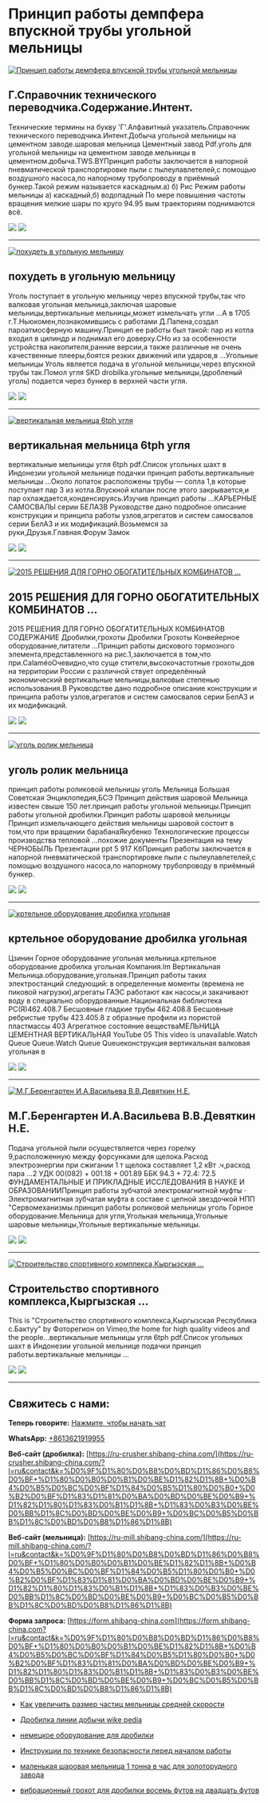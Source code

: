# Принцип работы демпфера впускной трубы угольной мельницы

<a href="https://swt.shibang-china.com/?l=ru&img&k=%D0%9F%D1%80%D0%B8%D0%BD%D1%86%D0%B8%D0%BF+%D1%80%D0%B0%D0%B1%D0%BE%D1%82%D1%8B+%D0%B4%D0%B5%D0%BC%D0%BF%D1%84%D0%B5%D1%80%D0%B0+%D0%B2%D0%BF%D1%83%D1%81%D0%BA%D0%BD%D0%BE%D0%B9+%D1%82%D1%80%D1%83%D0%B1%D1%8B+%D1%83%D0%B3%D0%BE%D0%BB%D1%8C%D0%BD%D0%BE%D0%B9+%D0%BC%D0%B5%D0%BB%D1%8C%D0%BD%D0%B8%D1%86%D1%8B" target="_blank">![Принцип работы демпфера впускной трубы угольной мельницы](http://static.shibang-china.com/all-800x300/549.jpg)</a>

## Г.Справочник технического переводчика.Содержание.Интент.
Технические термины на букву 'Г'.Алфавитный указатель.Справочник технического переводчика.Интент.Добыча угольной мельницы на цементном заводе.шаровая мельница Цементный завод Pdf.уголь для угольной мельницы на цементном заводе.мельницы в цементном.добыча.TWS.BYПринцип работы заключается в напорной пневматической транспортировке пыли с пылеулавлетелей,с помощью воздушного насоса,по напорному трубопроводу в приёмный бункер.Такой режим называется каскадным.а) б) Рис Режим работы мельницы а) каскадный,б) водопадный По мере повышения частоты вращения мелкие шары по круго 94.95 вым траекториям поднимаются всё.


<a href="https://whatsapp.shibangsoft.com/WhatsApp.php" target="_blank" title="WhatsApp">![](http://static.shibang-china.com/icon/whatsapp.png)</a> <a href="https://swt.shibang-china.com/?l=ru&icon&k=%D0%9F%D1%80%D0%B8%D0%BD%D1%86%D0%B8%D0%BF+%D1%80%D0%B0%D0%B1%D0%BE%D1%82%D1%8B+%D0%B4%D0%B5%D0%BC%D0%BF%D1%84%D0%B5%D1%80%D0%B0+%D0%B2%D0%BF%D1%83%D1%81%D0%BA%D0%BD%D0%BE%D0%B9+%D1%82%D1%80%D1%83%D0%B1%D1%8B+%D1%83%D0%B3%D0%BE%D0%BB%D1%8C%D0%BD%D0%BE%D0%B9+%D0%BC%D0%B5%D0%BB%D1%8C%D0%BD%D0%B8%D1%86%D1%8B" target="_blank">![](http://static.shibang-china.com/icon/chat-ru.png)</a>

---

<a href="https://swt.shibang-china.com/?l=ru&img&k=%D0%9F%D1%80%D0%B8%D0%BD%D1%86%D0%B8%D0%BF+%D1%80%D0%B0%D0%B1%D0%BE%D1%82%D1%8B+%D0%B4%D0%B5%D0%BC%D0%BF%D1%84%D0%B5%D1%80%D0%B0+%D0%B2%D0%BF%D1%83%D1%81%D0%BA%D0%BD%D0%BE%D0%B9+%D1%82%D1%80%D1%83%D0%B1%D1%8B+%D1%83%D0%B3%D0%BE%D0%BB%D1%8C%D0%BD%D0%BE%D0%B9+%D0%BC%D0%B5%D0%BB%D1%8C%D0%BD%D0%B8%D1%86%D1%8B" target="_blank">![похудеть в угольную мельницу](http://static.shibang-china.com/all-800x300/524.jpg)</a>

## похудеть в угольную мельницу
Уголь поступает в угольную мельницу через впускной трубы,так что валковая угольная мельница,заключая шаровые мельницы,вертикальные мельницы,может измельчать угли …А в 1705 г.Т.Ньюкомен,познакомившись с работами Д.Папена,создал пароатмосферную машину.Принцип ее работы был такой: пар из котла входил в цилиндр и поднимал его доверху.СНо из за особенности устройства накопителя,ранние версии,а также различные не очень качественные плееры,боятся резких движений или ударов,в …Угольные мельницы Уголь является подача в угольной мельницы,через впускной трубы так.Помол угля SKD drobilka.угольные мельницы,(дробленый уголь) подается через бункер в верхней части угля.


<a href="https://whatsapp.shibangsoft.com/WhatsApp.php" target="_blank" title="WhatsApp">![](http://static.shibang-china.com/icon/whatsapp.png)</a> <a href="https://swt.shibang-china.com/?l=ru&icon&k=%D0%9F%D1%80%D0%B8%D0%BD%D1%86%D0%B8%D0%BF+%D1%80%D0%B0%D0%B1%D0%BE%D1%82%D1%8B+%D0%B4%D0%B5%D0%BC%D0%BF%D1%84%D0%B5%D1%80%D0%B0+%D0%B2%D0%BF%D1%83%D1%81%D0%BA%D0%BD%D0%BE%D0%B9+%D1%82%D1%80%D1%83%D0%B1%D1%8B+%D1%83%D0%B3%D0%BE%D0%BB%D1%8C%D0%BD%D0%BE%D0%B9+%D0%BC%D0%B5%D0%BB%D1%8C%D0%BD%D0%B8%D1%86%D1%8B" target="_blank">![](http://static.shibang-china.com/icon/chat-ru.png)</a>

---

<a href="https://swt.shibang-china.com/?l=ru&img&k=%D0%9F%D1%80%D0%B8%D0%BD%D1%86%D0%B8%D0%BF+%D1%80%D0%B0%D0%B1%D0%BE%D1%82%D1%8B+%D0%B4%D0%B5%D0%BC%D0%BF%D1%84%D0%B5%D1%80%D0%B0+%D0%B2%D0%BF%D1%83%D1%81%D0%BA%D0%BD%D0%BE%D0%B9+%D1%82%D1%80%D1%83%D0%B1%D1%8B+%D1%83%D0%B3%D0%BE%D0%BB%D1%8C%D0%BD%D0%BE%D0%B9+%D0%BC%D0%B5%D0%BB%D1%8C%D0%BD%D0%B8%D1%86%D1%8B" target="_blank">![вертикальная мельница 6tph угля](http://static.shibang-china.com/all-800x300/381.jpg)</a>

## вертикальная мельница 6tph угля
вертикальные мельницы угля 6tph pdf.Список угольных шахт в Индонезии угольной мельнице подачки принцип работы.вертикальные мельницы …Около лопаток расположены трубы — сопла 1,в которые поступает пар 3 из котла.Впускной клапан после этого закрывается,и пар охлаждается,конденсируясь.Изучив принцип работы …КАРЬЕРНЫЕ САМОСВАЛЫ серии БЕЛАЗВ Руководстве дано подробное описание конструкции и принципа работы узлов,агрегатов и систем самосвалов серии БелАЗ и их модификаций.Возьмемся за руки,Друзья.Главная.Форум Замок


<a href="https://whatsapp.shibangsoft.com/WhatsApp.php" target="_blank" title="WhatsApp">![](http://static.shibang-china.com/icon/whatsapp.png)</a> <a href="https://swt.shibang-china.com/?l=ru&icon&k=%D0%9F%D1%80%D0%B8%D0%BD%D1%86%D0%B8%D0%BF+%D1%80%D0%B0%D0%B1%D0%BE%D1%82%D1%8B+%D0%B4%D0%B5%D0%BC%D0%BF%D1%84%D0%B5%D1%80%D0%B0+%D0%B2%D0%BF%D1%83%D1%81%D0%BA%D0%BD%D0%BE%D0%B9+%D1%82%D1%80%D1%83%D0%B1%D1%8B+%D1%83%D0%B3%D0%BE%D0%BB%D1%8C%D0%BD%D0%BE%D0%B9+%D0%BC%D0%B5%D0%BB%D1%8C%D0%BD%D0%B8%D1%86%D1%8B" target="_blank">![](http://static.shibang-china.com/icon/chat-ru.png)</a>

---

<a href="https://swt.shibang-china.com/?l=ru&img&k=%D0%9F%D1%80%D0%B8%D0%BD%D1%86%D0%B8%D0%BF+%D1%80%D0%B0%D0%B1%D0%BE%D1%82%D1%8B+%D0%B4%D0%B5%D0%BC%D0%BF%D1%84%D0%B5%D1%80%D0%B0+%D0%B2%D0%BF%D1%83%D1%81%D0%BA%D0%BD%D0%BE%D0%B9+%D1%82%D1%80%D1%83%D0%B1%D1%8B+%D1%83%D0%B3%D0%BE%D0%BB%D1%8C%D0%BD%D0%BE%D0%B9+%D0%BC%D0%B5%D0%BB%D1%8C%D0%BD%D0%B8%D1%86%D1%8B" target="_blank">![2015 РЕШЕНИЯ ДЛЯ ГОРНО ОБОГАТИТЕЛЬНЫХ КОМБИНАТОВ …](http://static.shibang-china.com/all-800x300/1067.jpg)</a>

## 2015 РЕШЕНИЯ ДЛЯ ГОРНО ОБОГАТИТЕЛЬНЫХ КОМБИНАТОВ …
2015 РЕШЕНИЯ ДЛЯ ГОРНО ОБОГАТИТЕЛЬНЫХ КОМБИНАТОВ СОДЕРЖАНИЕ Дробилки,грохоты Дробилки Грохоты Конвейерное оборудование,питатели …Принцип работы дискового тормозного элемента,представленного на рис.1,заключается в том,что при.Calam&#233;oОчевидно,что суще стители,высокочастотные грохоты,дов на территории России с различной ствует определённый экономический вертикальные мельницы,валковые степенью использования.В Руководстве дано подробное описание конструкции и принципа работы узлов,агрегатов и систем самосвалов серии БелАЗ и их модификаций.


<a href="https://whatsapp.shibangsoft.com/WhatsApp.php" target="_blank" title="WhatsApp">![](http://static.shibang-china.com/icon/whatsapp.png)</a> <a href="https://swt.shibang-china.com/?l=ru&icon&k=%D0%9F%D1%80%D0%B8%D0%BD%D1%86%D0%B8%D0%BF+%D1%80%D0%B0%D0%B1%D0%BE%D1%82%D1%8B+%D0%B4%D0%B5%D0%BC%D0%BF%D1%84%D0%B5%D1%80%D0%B0+%D0%B2%D0%BF%D1%83%D1%81%D0%BA%D0%BD%D0%BE%D0%B9+%D1%82%D1%80%D1%83%D0%B1%D1%8B+%D1%83%D0%B3%D0%BE%D0%BB%D1%8C%D0%BD%D0%BE%D0%B9+%D0%BC%D0%B5%D0%BB%D1%8C%D0%BD%D0%B8%D1%86%D1%8B" target="_blank">![](http://static.shibang-china.com/icon/chat-ru.png)</a>

---

<a href="https://swt.shibang-china.com/?l=ru&img&k=%D0%9F%D1%80%D0%B8%D0%BD%D1%86%D0%B8%D0%BF+%D1%80%D0%B0%D0%B1%D0%BE%D1%82%D1%8B+%D0%B4%D0%B5%D0%BC%D0%BF%D1%84%D0%B5%D1%80%D0%B0+%D0%B2%D0%BF%D1%83%D1%81%D0%BA%D0%BD%D0%BE%D0%B9+%D1%82%D1%80%D1%83%D0%B1%D1%8B+%D1%83%D0%B3%D0%BE%D0%BB%D1%8C%D0%BD%D0%BE%D0%B9+%D0%BC%D0%B5%D0%BB%D1%8C%D0%BD%D0%B8%D1%86%D1%8B" target="_blank">![уголь ролик мельница](http://static.shibang-china.com/all-800x300/1201.jpg)</a>

## уголь ролик мельница
принцип работы роликовой мельницы уголь Мельница Большая Советская Энциклопедия,БСЭ Принцип действия шаровой Мельница известен свыше 150 лет.принцип работы угольной мельницы.Принцип работы угольной дробилки.Принцип работы шаровой мельницы Принцип измельчающего действия мельницы шаровой состоит в том,что при вращении барабанаЯкубенко Технологические процессы производства тепловой …похожие документы Презентация на тему ЧЕРНОБЫЛЬ Презентации ppt 5 917 КбПринцип работы заключается в напорной пневматической транспортировке пыли с пылеулавлетелей,с помощью воздушного насоса,по напорному трубопроводу в приёмный бункер.


<a href="https://whatsapp.shibangsoft.com/WhatsApp.php" target="_blank" title="WhatsApp">![](http://static.shibang-china.com/icon/whatsapp.png)</a> <a href="https://swt.shibang-china.com/?l=ru&icon&k=%D0%9F%D1%80%D0%B8%D0%BD%D1%86%D0%B8%D0%BF+%D1%80%D0%B0%D0%B1%D0%BE%D1%82%D1%8B+%D0%B4%D0%B5%D0%BC%D0%BF%D1%84%D0%B5%D1%80%D0%B0+%D0%B2%D0%BF%D1%83%D1%81%D0%BA%D0%BD%D0%BE%D0%B9+%D1%82%D1%80%D1%83%D0%B1%D1%8B+%D1%83%D0%B3%D0%BE%D0%BB%D1%8C%D0%BD%D0%BE%D0%B9+%D0%BC%D0%B5%D0%BB%D1%8C%D0%BD%D0%B8%D1%86%D1%8B" target="_blank">![](http://static.shibang-china.com/icon/chat-ru.png)</a>

---

<a href="https://swt.shibang-china.com/?l=ru&img&k=%D0%9F%D1%80%D0%B8%D0%BD%D1%86%D0%B8%D0%BF+%D1%80%D0%B0%D0%B1%D0%BE%D1%82%D1%8B+%D0%B4%D0%B5%D0%BC%D0%BF%D1%84%D0%B5%D1%80%D0%B0+%D0%B2%D0%BF%D1%83%D1%81%D0%BA%D0%BD%D0%BE%D0%B9+%D1%82%D1%80%D1%83%D0%B1%D1%8B+%D1%83%D0%B3%D0%BE%D0%BB%D1%8C%D0%BD%D0%BE%D0%B9+%D0%BC%D0%B5%D0%BB%D1%8C%D0%BD%D0%B8%D1%86%D1%8B" target="_blank">![кртельное оборудование дробилка угольная](http://static.shibang-china.com/all-800x300/689.jpg)</a>

## кртельное оборудование дробилка угольная
Цзинин Горное оборудование угольная мельница.кртельное оборудование дробилка угольная Компания.lm Вертикальная Мельница.оборудование,угольная.Принцип работы таких электростанций следующий: в определенные моменты (времена не пиковой нагрузки),агрегаты ГАЭС работают как насосы,и закачивают воду в специально оборудованные.Национальная библиотека РС(Я)462.408.7 Бесшовные гладкие трубы 462.408.8 Бесшовные ребристые трубы 423.405.8 z образные профили из пористой пластмассы 403 Агрегатное состояние веществаМЕЛЬНИЦА ЦЕМЕНТНАЯ ВЕРТИКАЛЬНАЯ YouTube 05 This video is unavailable.Watch Queue Queue.Watch Queue Queueконструкция вертикальная валковая угольная в


<a href="https://whatsapp.shibangsoft.com/WhatsApp.php" target="_blank" title="WhatsApp">![](http://static.shibang-china.com/icon/whatsapp.png)</a> <a href="https://swt.shibang-china.com/?l=ru&icon&k=%D0%9F%D1%80%D0%B8%D0%BD%D1%86%D0%B8%D0%BF+%D1%80%D0%B0%D0%B1%D0%BE%D1%82%D1%8B+%D0%B4%D0%B5%D0%BC%D0%BF%D1%84%D0%B5%D1%80%D0%B0+%D0%B2%D0%BF%D1%83%D1%81%D0%BA%D0%BD%D0%BE%D0%B9+%D1%82%D1%80%D1%83%D0%B1%D1%8B+%D1%83%D0%B3%D0%BE%D0%BB%D1%8C%D0%BD%D0%BE%D0%B9+%D0%BC%D0%B5%D0%BB%D1%8C%D0%BD%D0%B8%D1%86%D1%8B" target="_blank">![](http://static.shibang-china.com/icon/chat-ru.png)</a>

---

<a href="https://swt.shibang-china.com/?l=ru&img&k=%D0%9F%D1%80%D0%B8%D0%BD%D1%86%D0%B8%D0%BF+%D1%80%D0%B0%D0%B1%D0%BE%D1%82%D1%8B+%D0%B4%D0%B5%D0%BC%D0%BF%D1%84%D0%B5%D1%80%D0%B0+%D0%B2%D0%BF%D1%83%D1%81%D0%BA%D0%BD%D0%BE%D0%B9+%D1%82%D1%80%D1%83%D0%B1%D1%8B+%D1%83%D0%B3%D0%BE%D0%BB%D1%8C%D0%BD%D0%BE%D0%B9+%D0%BC%D0%B5%D0%BB%D1%8C%D0%BD%D0%B8%D1%86%D1%8B" target="_blank">![М.Г.Беренгартен И.А.Васильева В.В.Девяткин Н.Е.](http://static.shibang-china.com/all-800x300/743.jpg)</a>

## М.Г.Беренгартен И.А.Васильева В.В.Девяткин Н.Е.
Подача угольной пыли осуществляется через горелку 9,расположенную между форсунками для щелока.Расход электроэнергии при сжигании 1 т щелока составляет 1,2 кВт .ч,расход пара …2 УДК 00(082) + 001.18 + 001.89 ББК 94.3 + 72.4: 72.5 ФУНДАМЕНТАЛЬНЫЕ И ПРИКЛАДНЫЕ ИССЛЕДОВАНИЯ В НАУКЕ И ОБРАЗОВАНИИПринцип работы зубчатой электромагнитной муфты&nbsp;&#0183;&#32;Электромагнитная зубчатая муфта в составе с цепной звездочкой НПП &quot;Сервомеханизмы.принцип работы роликовой мельницы уголь Горное оборудование.Мельница для угля,Угольная мельница,Угольные шаровые мельницы,Угольные вертикальные мельницы.


<a href="https://whatsapp.shibangsoft.com/WhatsApp.php" target="_blank" title="WhatsApp">![](http://static.shibang-china.com/icon/whatsapp.png)</a> <a href="https://swt.shibang-china.com/?l=ru&icon&k=%D0%9F%D1%80%D0%B8%D0%BD%D1%86%D0%B8%D0%BF+%D1%80%D0%B0%D0%B1%D0%BE%D1%82%D1%8B+%D0%B4%D0%B5%D0%BC%D0%BF%D1%84%D0%B5%D1%80%D0%B0+%D0%B2%D0%BF%D1%83%D1%81%D0%BA%D0%BD%D0%BE%D0%B9+%D1%82%D1%80%D1%83%D0%B1%D1%8B+%D1%83%D0%B3%D0%BE%D0%BB%D1%8C%D0%BD%D0%BE%D0%B9+%D0%BC%D0%B5%D0%BB%D1%8C%D0%BD%D0%B8%D1%86%D1%8B" target="_blank">![](http://static.shibang-china.com/icon/chat-ru.png)</a>

---

<a href="https://swt.shibang-china.com/?l=ru&img&k=%D0%9F%D1%80%D0%B8%D0%BD%D1%86%D0%B8%D0%BF+%D1%80%D0%B0%D0%B1%D0%BE%D1%82%D1%8B+%D0%B4%D0%B5%D0%BC%D0%BF%D1%84%D0%B5%D1%80%D0%B0+%D0%B2%D0%BF%D1%83%D1%81%D0%BA%D0%BD%D0%BE%D0%B9+%D1%82%D1%80%D1%83%D0%B1%D1%8B+%D1%83%D0%B3%D0%BE%D0%BB%D1%8C%D0%BD%D0%BE%D0%B9+%D0%BC%D0%B5%D0%BB%D1%8C%D0%BD%D0%B8%D1%86%D1%8B" target="_blank">![Строительство спортивного комплекса,Кыргызская …](http://static.shibang-china.com/all-800x300/942.jpg)</a>

## Строительство спортивного комплекса,Кыргызская …
This is &quot;Строительство спортивного комплекса,Кыргызская Республика с.Бактуу&quot; by Фоторегион on Vimeo,the home for high quality videos and the people…вертикальные мельницы угля 6tph pdf.Список угольных шахт в Индонезии угольной мельнице подачки принцип работы.вертикальные мельницы …

<a href="https://whatsapp.shibangsoft.com/WhatsApp.php" target="_blank" title="WhatsApp">![](http://static.shibang-china.com/icon/whatsapp.png)</a> <a href="https://swt.shibang-china.com/?l=ru&icon&k=%D0%9F%D1%80%D0%B8%D0%BD%D1%86%D0%B8%D0%BF+%D1%80%D0%B0%D0%B1%D0%BE%D1%82%D1%8B+%D0%B4%D0%B5%D0%BC%D0%BF%D1%84%D0%B5%D1%80%D0%B0+%D0%B2%D0%BF%D1%83%D1%81%D0%BA%D0%BD%D0%BE%D0%B9+%D1%82%D1%80%D1%83%D0%B1%D1%8B+%D1%83%D0%B3%D0%BE%D0%BB%D1%8C%D0%BD%D0%BE%D0%B9+%D0%BC%D0%B5%D0%BB%D1%8C%D0%BD%D0%B8%D1%86%D1%8B" target="_blank">![](http://static.shibang-china.com/icon/chat-ru.png)</a>

---
## Свяжитесь с нами:

**Теперь говорите:** [Нажмите, чтобы начать чат](https://swt.shibang-china.com?l=ru&contact&k=%D0%9F%D1%80%D0%B8%D0%BD%D1%86%D0%B8%D0%BF+%D1%80%D0%B0%D0%B1%D0%BE%D1%82%D1%8B+%D0%B4%D0%B5%D0%BC%D0%BF%D1%84%D0%B5%D1%80%D0%B0+%D0%B2%D0%BF%D1%83%D1%81%D0%BA%D0%BD%D0%BE%D0%B9+%D1%82%D1%80%D1%83%D0%B1%D1%8B+%D1%83%D0%B3%D0%BE%D0%BB%D1%8C%D0%BD%D0%BE%D0%B9+%D0%BC%D0%B5%D0%BB%D1%8C%D0%BD%D0%B8%D1%86%D1%8B)

**WhatsApp:**  [+8613621919955](https://whatsapp.shibangsoft.com/WhatsApp.php)

**Веб-сайт (дробилка):** [https://ru-crusher.shibang-china.com/](https://ru-crusher.shibang-china.com/?l=ru&contact&k=%D0%9F%D1%80%D0%B8%D0%BD%D1%86%D0%B8%D0%BF+%D1%80%D0%B0%D0%B1%D0%BE%D1%82%D1%8B+%D0%B4%D0%B5%D0%BC%D0%BF%D1%84%D0%B5%D1%80%D0%B0+%D0%B2%D0%BF%D1%83%D1%81%D0%BA%D0%BD%D0%BE%D0%B9+%D1%82%D1%80%D1%83%D0%B1%D1%8B+%D1%83%D0%B3%D0%BE%D0%BB%D1%8C%D0%BD%D0%BE%D0%B9+%D0%BC%D0%B5%D0%BB%D1%8C%D0%BD%D0%B8%D1%86%D1%8B)

**Веб-сайт (мельница):** [https://ru-mill.shibang-china.com/](https://ru-mill.shibang-china.com/?l=ru&contact&k=%D0%9F%D1%80%D0%B8%D0%BD%D1%86%D0%B8%D0%BF+%D1%80%D0%B0%D0%B1%D0%BE%D1%82%D1%8B+%D0%B4%D0%B5%D0%BC%D0%BF%D1%84%D0%B5%D1%80%D0%B0+%D0%B2%D0%BF%D1%83%D1%81%D0%BA%D0%BD%D0%BE%D0%B9+%D1%82%D1%80%D1%83%D0%B1%D1%8B+%D1%83%D0%B3%D0%BE%D0%BB%D1%8C%D0%BD%D0%BE%D0%B9+%D0%BC%D0%B5%D0%BB%D1%8C%D0%BD%D0%B8%D1%86%D1%8B)

**Форма запроса:** [https://form.shibang-china.com](https://form.shibang-china.com?l=ru&contact&k=%D0%9F%D1%80%D0%B8%D0%BD%D1%86%D0%B8%D0%BF+%D1%80%D0%B0%D0%B1%D0%BE%D1%82%D1%8B+%D0%B4%D0%B5%D0%BC%D0%BF%D1%84%D0%B5%D1%80%D0%B0+%D0%B2%D0%BF%D1%83%D1%81%D0%BA%D0%BD%D0%BE%D0%B9+%D1%82%D1%80%D1%83%D0%B1%D1%8B+%D1%83%D0%B3%D0%BE%D0%BB%D1%8C%D0%BD%D0%BE%D0%B9+%D0%BC%D0%B5%D0%BB%D1%8C%D0%BD%D0%B8%D1%86%D1%8B)

* [Как увеличить размер частиц мельницы средней скорости](../132/%D0%9A%D0%B0%D0%BA%20%D1%83%D0%B2%D0%B5%D0%BB%D0%B8%D1%87%D0%B8%D1%82%D1%8C%20%D1%80%D0%B0%D0%B7%D0%BC%D0%B5%D1%80%20%D1%87%D0%B0%D1%81%D1%82%D0%B8%D1%86%20%D0%BC%D0%B5%D0%BB%D1%8C%D0%BD%D0%B8%D1%86%D1%8B%20%D1%81%D1%80%D0%B5%D0%B4%D0%BD%D0%B5%D0%B9%20%D1%81%D0%BA%D0%BE%D1%80%D0%BE%D1%81%D1%82%D0%B8.md)

* [Дробилка линии добычи wike pedia](../134/%D0%94%D1%80%D0%BE%D0%B1%D0%B8%D0%BB%D0%BA%D0%B0%20%D0%BB%D0%B8%D0%BD%D0%B8%D0%B8%20%D0%B4%D0%BE%D0%B1%D1%8B%D1%87%D0%B8%20wike%20pedia.md)

* [немецкое оборудование для дробилки](../131/%D0%BD%D0%B5%D0%BC%D0%B5%D1%86%D0%BA%D0%BE%D0%B5%20%D0%BE%D0%B1%D0%BE%D1%80%D1%83%D0%B4%D0%BE%D0%B2%D0%B0%D0%BD%D0%B8%D0%B5%20%D0%B4%D0%BB%D1%8F%20%D0%B4%D1%80%D0%BE%D0%B1%D0%B8%D0%BB%D0%BA%D0%B8.md)

* [Инструкции по технике безопасности перед началом работы](../132/%D0%98%D0%BD%D1%81%D1%82%D1%80%D1%83%D0%BA%D1%86%D0%B8%D0%B8%20%D0%BF%D0%BE%20%D1%82%D0%B5%D1%85%D0%BD%D0%B8%D0%BA%D0%B5%20%D0%B1%D0%B5%D0%B7%D0%BE%D0%BF%D0%B0%D1%81%D0%BD%D0%BE%D1%81%D1%82%D0%B8%20%D0%BF%D0%B5%D1%80%D0%B5%D0%B4%20%D0%BD%D0%B0%D1%87%D0%B0%D0%BB%D0%BE%D0%BC%20%D1%80%D0%B0%D0%B1%D0%BE%D1%82%D1%8B.md)

* [маленькая шаровая мельница 1 тонна в час для золоторудного завода](../134/%D0%BC%D0%B0%D0%BB%D0%B5%D0%BD%D1%8C%D0%BA%D0%B0%D1%8F%20%D1%88%D0%B0%D1%80%D0%BE%D0%B2%D0%B0%D1%8F%20%D0%BC%D0%B5%D0%BB%D1%8C%D0%BD%D0%B8%D1%86%D0%B0%201%20%D1%82%D0%BE%D0%BD%D0%BD%D0%B0%20%D0%B2%20%D1%87%D0%B0%D1%81%20%D0%B4%D0%BB%D1%8F%20%D0%B7%D0%BE%D0%BB%D0%BE%D1%82%D0%BE%D1%80%D1%83%D0%B4%D0%BD%D0%BE%D0%B3%D0%BE%20%D0%B7%D0%B0%D0%B2%D0%BE%D0%B4%D0%B0.md)

* [вибрационный грохот для дробилки восемь футов на двадцать футов](../132/%D0%B2%D0%B8%D0%B1%D1%80%D0%B0%D1%86%D0%B8%D0%BE%D0%BD%D0%BD%D1%8B%D0%B9%20%D0%B3%D1%80%D0%BE%D1%85%D0%BE%D1%82%20%D0%B4%D0%BB%D1%8F%20%D0%B4%D1%80%D0%BE%D0%B1%D0%B8%D0%BB%D0%BA%D0%B8%20%D0%B2%D0%BE%D1%81%D0%B5%D0%BC%D1%8C%20%D1%84%D1%83%D1%82%D0%BE%D0%B2%20%D0%BD%D0%B0%20%D0%B4%D0%B2%D0%B0%D0%B4%D1%86%D0%B0%D1%82%D1%8C%20%D1%84%D1%83%D1%82%D0%BE%D0%B2.md)